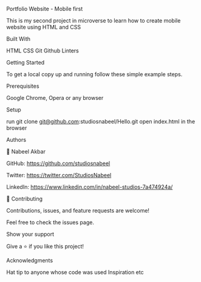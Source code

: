 Portfolio Website - Mobile first

This is my second project in microverse to learn how to create mobile website using HTML and CSS

Built With

HTML CSS Git Github Linters

Getting Started

To get a local copy up and running follow these simple example steps.

Prerequisites

Google Chrome, Opera or any browser

Setup

run git clone git@github.com:studiosnabeel/Hello.git open index.html in the browser

Authors

👤 Nabeel Akbar

GitHub: https://github.com/studiosnabeel

Twitter: https://twitter.com/StudiosNabeel

LinkedIn: https://www.linkedin.com/in/nabeel-studios-7a474924a/

🤝 Contributing

Contributions, issues, and feature requests are welcome!

Feel free to check the issues page.

Show your support

Give a ⭐️ if you like this project!

Acknowledgments

Hat tip to anyone whose code was used
Inspiration
etc
